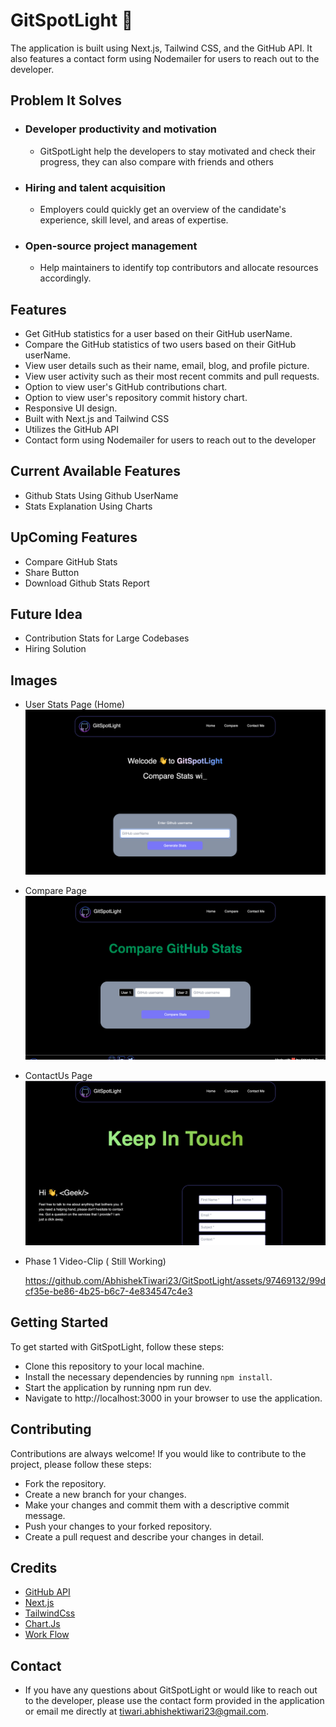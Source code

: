 # GitSpotLight 🐙

 The application is built using Next.js, Tailwind CSS, and the GitHub API. It also features a contact form using Nodemailer for users to reach out to the developer.

## Problem It Solves

- ### Developer productivity and motivation
    - GitSpotLight help the developers to stay motivated and check their progress, they can also compare with friends and others
- ### Hiring and talent acquisition
    - Employers could quickly get an overview of the candidate's experience, skill level, and areas of expertise.
- ### Open-source project management
    - Help maintainers to identify top contributors and allocate resources accordingly.


## Features

- Get GitHub statistics for a user based on their GitHub userName.
- Compare the GitHub statistics of two users based on their GitHub userName.
- View user details such as their name, email, blog, and profile picture.
- View user activity such as their most recent commits and pull requests.
- Option to view user's GitHub contributions chart.
- Option to view user's repository commit history chart.
- Responsive UI design.
- Built with Next.js and Tailwind CSS
- Utilizes the GitHub API
- Contact form using Nodemailer for users to reach out to the developer

## Current Available Features

- Github Stats Using Github UserName
- Stats Explanation Using Charts


## UpComing Features

- Compare GitHub Stats
- Share Button
- Download Github Stats Report

## Future Idea

- Contribution Stats for Large Codebases
- Hiring Solution

## Images

- User Stats Page (Home)
    ![](./assets/readme/home.png)

- Compare Page
    ![](./assets/readme/compare.png)
    
- ContactUs Page
    ![](./assets/readme/contact.png)
    
- Phase 1 Video-Clip ( Still Working)

    https://github.com/AbhishekTiwari23/GitSpotLight/assets/97469132/99dcf35e-be86-4b25-b6c7-4e834547c4e3



## Getting Started

To get started with GitSpotLight, follow these steps:

- Clone this repository to your local machine.
- Install the necessary dependencies by running `npm install`.
- Start the application by running npm run dev.
- Navigate to http://localhost:3000 in your browser to use the application.


## Contributing

Contributions are always welcome! If you would like to contribute to the project, please follow these steps:

- Fork the repository.
- Create a new branch for your changes.
- Make your changes and commit them with a descriptive commit message.
- Push your changes to your forked repository.
- Create a pull request and describe your changes in detail.


## Credits

- [GitHub API](https://docs.github.com/en/rest)
- [Next.js](https://nextjs.org/docs/getting-started)
- [TailwindCss](https://tailwindcss.com/docs/installation)
- [Chart.Js](https://www.chartjs.org/docs/latest/)
- [Work Flow](./workFlow.md)

## Contact
- If you have any questions about GitSpotLight or would like to reach out to the developer, please use the contact form provided in the application or email me directly at tiwari.abhishektiwari23@gmail.com.
